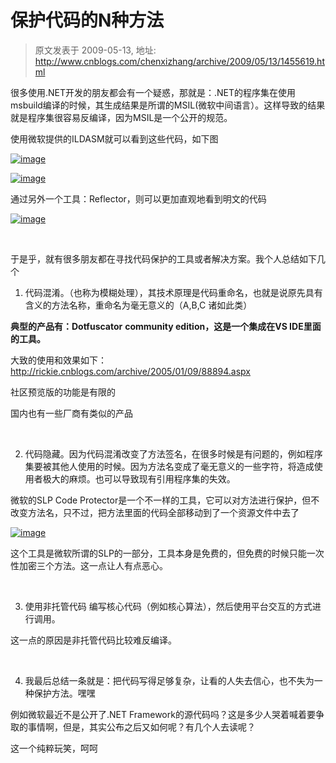 # 保护代码的N种方法 
> 原文发表于 2009-05-13, 地址: http://www.cnblogs.com/chenxizhang/archive/2009/05/13/1455619.html 


很多使用.NET开发的朋友都会有一个疑惑，那就是：.NET的程序集在使用msbuild编译的时候，其生成结果是所谓的MSIL(微软中间语言）。这样导致的结果就是程序集很容易反编译，因为MSIL是一个公开的规范。

 使用微软提供的ILDASM就可以看到这些代码，如下图

 [![image](http://images.cnblogs.com/cnblogs_com/chenxizhang/WindowsLiveWriter/N_89B7/image_thumb.png "image")](http://images.cnblogs.com/cnblogs_com/chenxizhang/WindowsLiveWriter/N_89B7/image_2.png) 

 [![image](http://images.cnblogs.com/cnblogs_com/chenxizhang/WindowsLiveWriter/N_89B7/image_thumb_1.png "image")](http://images.cnblogs.com/cnblogs_com/chenxizhang/WindowsLiveWriter/N_89B7/image_4.png) 

 通过另外一个工具：Reflector，则可以更加直观地看到明文的代码

 [![image](http://images.cnblogs.com/cnblogs_com/chenxizhang/WindowsLiveWriter/N_89B7/image_thumb_2.png "image")](http://images.cnblogs.com/cnblogs_com/chenxizhang/WindowsLiveWriter/N_89B7/image_6.png) 

  

 于是乎，就有很多朋友都在寻找代码保护的工具或者解决方案。我个人总结如下几个

 1. 代码混淆。（也称为模糊处理），其技术原理是代码重命名，也就是说原先具有含义的方法名称，重命名为毫无意义的（A,B,C 诸如此类）

 **典型的产品有：Dotfuscator** **community edition，这是一个集成在VS IDE里面的工具。**

 大致的使用和效果如下：<http://rickie.cnblogs.com/archive/2005/01/09/88894.aspx>

 社区预览版的功能是有限的

 国内也有一些厂商有类似的产品

  

 2. 代码隐藏。因为代码混淆改变了方法签名，在很多时候是有问题的，例如程序集要被其他人使用的时候。因为方法名变成了毫无意义的一些字符，将造成使用者极大的麻烦。也可以导致现有引用程序集的失效。

 微软的SLP Code Protector是一个不一样的工具，它可以对方法进行保护，但不改变方法名，只不过，把方法里面的代码全部移动到了一个资源文件中去了

 [![image](http://images.cnblogs.com/cnblogs_com/chenxizhang/WindowsLiveWriter/N_89B7/image_thumb_3.png "image")](http://images.cnblogs.com/cnblogs_com/chenxizhang/WindowsLiveWriter/N_89B7/image_8.png) 

 这个工具是微软所谓的SLP的一部分，工具本身是免费的，但免费的时候只能一次性加密三个方法。这一点让人有点恶心。

  

 3. 使用非托管代码 编写核心代码（例如核心算法），然后使用平台交互的方式进行调用。

 这一点的原因是非托管代码比较难反编译。

  

 4. 我最后总结一条就是：把代码写得足够复杂，让看的人失去信心，也不失为一种保护方法。嘿嘿

 例如微软最近不是公开了.NET Framework的源代码吗？这是多少人哭着喊着要争取的事情啊，但是，其实公布之后又如何呢？有几个人去读呢？

 这一个纯粹玩笑，呵呵

